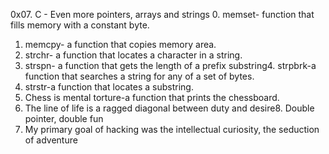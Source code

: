 0x07. C - Even more pointers, arrays and strings
0. memset- function that fills memory with a constant byte.
1. memcpy- a function that copies memory area.
2. strchr- a function that locates a character in a string.
3. strspn- a function that gets the length of a prefix substring4. strpbrk-a function that searches a string for any of a set of bytes.
5. strstr-a function that locates a substring.
6. Chess is mental torture-a function that prints the chessboard.
7. The line of life is a ragged diagonal between duty and desire8. Double pointer, double fun
9. My primary goal of hacking was the intellectual curiosity, the seduction of adventure
